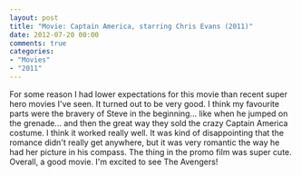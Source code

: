 ```yaml
---
layout: post
title: "Movie: Captain America, starring Chris Evans (2011)"
date: 2012-07-20 00:00
comments: true
categories:
- "Movies"
- "2011"
---
```


For some reason I had lower expectations for this movie than recent
super hero movies I've seen. It turned out to be very good. I think
my favourite parts were the bravery of Steve in the
beginning... like when he jumped on the grenade... and then the
great way they sold the crazy Captain America costume. I think it
worked really well. It was kind of disappointing that the romance
didn't really get anywhere, but it was very romantic the way he had
her picture in his compass. The thing in the promo film was super
cute. Overall, a good movie. I'm excited to see The Avengers!
